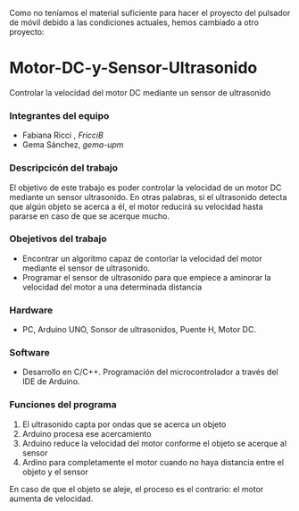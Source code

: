 Como no teníamos el material suficiente para hacer el proyecto del pulsador de móvil debido a las condiciones actuales, hemos cambiado a otro proyecto:
# Motor-DC-y-Sensor-Ultrasonido
Controlar la velocidad del motor DC mediante un sensor de ultrasonido
### Integrantes del equipo
- Fabiana Ricci , _FricciB_
- Gema Sánchez, _gema-upm_
### Descripcicón del trabajo
El objetivo de este trabajo es poder controlar la velocidad de un motor DC mediante un sensor ultrasonido. En otras palabras, si el ultrasonido detecta que algún objeto se acerca a él, el motor reducirá su velocidad hasta pararse en caso de que se acerque mucho.
### Obejetivos del trabajo
- Encontrar un algoritmo capaz de contorlar la velocidad del motor mediante el sensor de ultrasonido.
- Programar el sensor de ultrasonido para que empiece a aminorar la velocidad del motor a una determinada distancia
### Hardware
- PC, Arduino UNO, Sonsor de ultrasonidos, Puente H, Motor DC.
### Software
- Desarrollo en C/C++. Programación del microcontrolador a través del IDE de Arduino.
### Funciones del programa
1. El ultrasonido capta por ondas que se acerca un objeto
2. Arduino procesa ese acercamiento
3. Arduino reduce la velocidad del motor conforme el objeto se acerque al sensor
4. Ardino para completamente el motor cuando no haya distancia entre el objeto y el sensor

En caso de que el objeto se aleje, el proceso es el contrario: el motor aumenta de velocidad.
